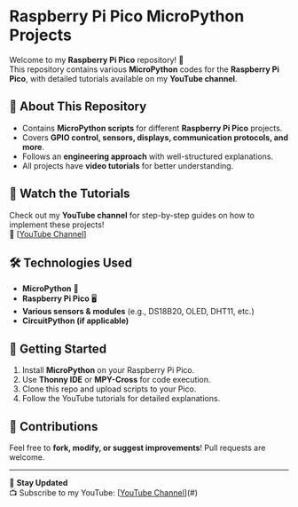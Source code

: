 # Raspberry Pi Pico MicroPython Projects

Welcome to my **Raspberry Pi Pico** repository! 🚀  
This repository contains various **MicroPython** codes for the **Raspberry Pi Pico**, with detailed tutorials available on my **YouTube channel**.

## 📌 About This Repository
- Contains **MicroPython scripts** for different **Raspberry Pi Pico** projects.
- Covers **GPIO control, sensors, displays, communication protocols, and more**.
- Follows an **engineering approach** with well-structured explanations.
- All projects have **video tutorials** for better understanding.

## 🎥 Watch the Tutorials
Check out my **YouTube channel** for step-by-step guides on how to implement these projects!  
🔗 [[YouTube Channel](https://www.youtube.com/channel/UCoss8fVeD9C1OdvUK_cz5mw)]

## 🛠️ Technologies Used
- **MicroPython** 🐍
- **Raspberry Pi Pico** 🖥️
- **Various sensors & modules** (e.g., DS18B20, OLED, DHT11, etc.)
- **CircuitPython (if applicable)**


## 🚀 Getting Started
1. Install **MicroPython** on your Raspberry Pi Pico.  
2. Use **Thonny IDE** or **MPY-Cross** for code execution.  
3. Clone this repo and upload scripts to your Pico.  
4. Follow the YouTube tutorials for detailed explanations.  

## 📢 Contributions
Feel free to **fork, modify, or suggest improvements**! Pull requests are welcome.  

---

🔔 **Stay Updated**  
📺 Subscribe to my YouTube: [[YouTube Channel](https://www.youtube.com/channel/UCoss8fVeD9C1OdvUK_cz5mw)](#)
